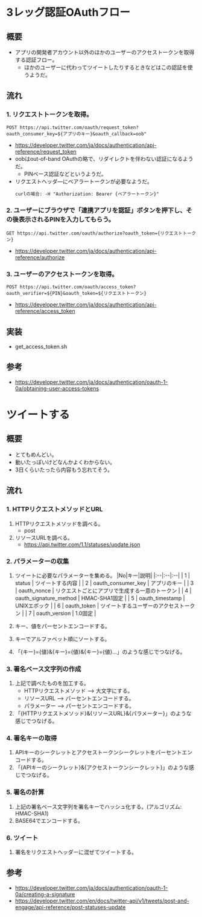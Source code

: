 # 3レッグ認証OAuthフロー
## 概要
- アプリの開発者アカウント以外のほかのユーザーのアクセストークンを取得する認証フロー。
  - ほかのユーザーに代わってツイートしたりするときなどはこの認証を使うようだ。

## 流れ
### 1. リクエストトークンを取得。
  ```
  POST https://api.twitter.com/oauth/request_token?oauth_consumer_key=${アプリのキー}&oauth_callback=oob"
  ```
  - https://developer.twitter.com/ja/docs/authentication/api-reference/request_token
  - oobはout-of-band OAuthの略で、リダイレクトを伴わない認証になるようだ。
    - PINベース認証などというようだ。
  - リクエストヘッダ―にベアラートークンが必要なようだ。
    ```
    curlの場合: -H "Authorization: Bearer {ベアラートークン}"
    ```

### 2. ユーザーにブラウザで「連携アプリを認証」ボタンを押下し、その後表示されるPINを入力してもらう。
  ```
  GET https://api.twitter.com/oauth/authorize?oauth_token={リクエストトークン}
  ```
  - https://developer.twitter.com/ja/docs/authentication/api-reference/authorize

### 3. ユーザーのアクセストークンを取得。
  ```
  POST https://api.twitter.com/oauth/access_token?oauth_verifier=${PIN}&oauth_token=${リクエストトークン}
  ```
  - https://developer.twitter.com/ja/docs/authentication/api-reference/access_token

## 実装
- get_access_token.sh

## 参考
- https://developer.twitter.com/ja/docs/authentication/oauth-1-0a/obtaining-user-access-tokens

# ツイートする
## 概要
- とてもめんどい。
- 動いたっぽいけどなんかよくわからない。
- 3日くらいたったら内容もう忘れてそう。

## 流れ
### 1. HTTPリクエストメソッドとURL
1. HTTPリクエストメソッドを調べる。
    - post
1. リソースURLを調べる。
    - https://api.twitter.com/1.1/statuses/update.json

### 2. パラメーターの収集
1. ツイートに必要なパラメーターを集める。
    |No|キー|説明|
    |:--|:--|:--|
    | 1 | status | ツイートする内容 |
    | 2 | oauth_consumer_key | アプリのキー |
    | 3 | oauth_nonce | リクエストごとにアプリで生成する一意のトークン |
    | 4 | oauth_signature_method | HMAC-SHA1固定 |
    | 5 | oauth_timestamp | UNIXエポック |
    | 6 | oauth_token | ツイートするユーザーのアクセストークン |
    | 7 | oauth_version | 1.0固定 |

1. キー、値をパーセントエンコードする。
1. キーでアルファベット順にソートする。
1. 「{キー}={値}&{キー}={値}&{キー}={値}...」のような感じでつなげる。

### 3. 署名ベース文字列の作成
1. 上記で調べたものを加工する。
    - HTTPリクエストメソッド --> 大文字にする。
    - リソースURL --> パーセントエンコードする。
    - パラメーター --> パーセントエンコードする。
1. 「{HTTPリクエストメソッド}&{リソースURL}&{パラメーター}」のような感じでつなげる。

### 4. 署名キーの取得
1. APIキーのシークレットとアクセストークンシークレットをパーセントエンコードする。
1. 「{APIキーのシークレット}&{アクセストークンシークレット}」のような感じでつなげる。

### 5. 署名の計算
1. 上記の署名ベース文字列を署名キーでハッシュ化する。(アルゴリズム: HMAC-SHA1)
1. BASE64でエンコードする。

### 6. ツイート
1. 署名をリクエストヘッダーに混ぜてツイートする。  

## 参考
- https://developer.twitter.com/ja/docs/authentication/oauth-1-0a/creating-a-signature
- https://developer.twitter.com/en/docs/twitter-api/v1/tweets/post-and-engage/api-reference/post-statuses-update
